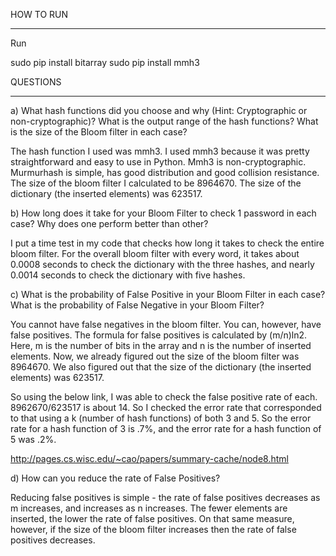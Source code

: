 HOW TO RUN
________________________________________
Run

sudo pip install bitarray
sudo pip install mmh3


QUESTIONS
________________________________________

a) What hash functions did you choose and why (Hint: Cryptographic or non-cryptographic)? What is the output range of the hash functions? What is the size of the Bloom filter in each case?

The hash function I used was mmh3. I used mmh3 because it was pretty straightforward and easy to use in Python. Mmh3 is non-cryptographic. Murmurhash is simple, has good distribution and good collision resistance. The size of the bloom filter I calculated to be 8964670. The size of the dictionary (the inserted elements) was 623517.

b) How long does it take for your Bloom Filter to check 1 password in each case? Why does one perform better than other?

I put a time test in my code that checks how long it takes to check the entire bloom filter. For the overall bloom filter with every word, it takes about 0.0008 seconds to check the dictionary with the three hashes, and nearly 0.0014 seconds to check the dictionary with five hashes.

c) What is the probability of False Positive in your Bloom Filter in each case? What is the probability of False Negative in your Bloom Filter? 

You cannot have false negatives in the bloom filter. You can, however, have false positives. The formula for false positives is calculated by (m/n)ln2. Here, m is the number of bits in the array and n is the number of inserted elements. Now, we already figured out the size of the bloom filter was 8964670. We also figured out that the size of the dictionary (the inserted elements) was 623517.

So using the below link, I was able to check the false positive rate of each. 8962670/623517 is about 14. So I checked the error rate that corresponded to that using a k (number of hash functions) of both 3 and 5. So the error rate for a hash function of 3 is .7%, and the error rate for a hash function of 5 was .2%.

http://pages.cs.wisc.edu/~cao/papers/summary-cache/node8.html

d) How can you reduce the rate of False Positives?

Reducing false positives is simple - the rate of false positives decreases as m increases, and increases as n increases. The fewer elements are inserted, the lower the rate of false positives. On that same measure, however, if the size of the bloom filter increases then the rate of false positives decreases.